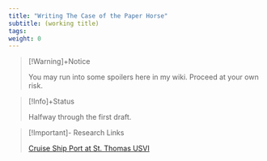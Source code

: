 ```yaml
---
title: "Writing The Case of the Paper Horse"
subtitle: (working title)
tags:
weight: 0
---
```



>[!Warning]+Notice
>
> You may run into some spoilers here in my wiki. Proceed at your own risk.

> [!Info]+Status
>
 > Halfway through the first draft.

>[!Important]- Research Links
>
> [Cruise Ship Port at St. Thomas USVI](https://www.iqcruising.com/ports/caribbean/st.thomas/index.html)
> 



